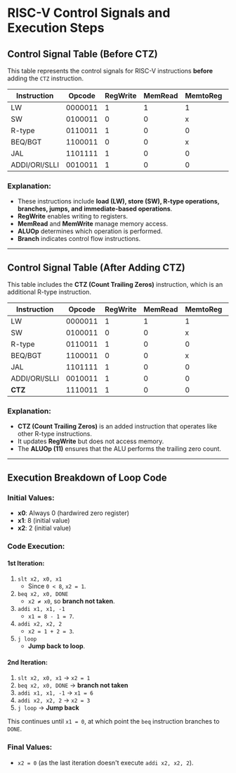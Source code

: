 # RISC-V Control Signals and Execution Steps

## Control Signal Table (Before CTZ)

This table represents the control signals for RISC-V instructions **before** adding the `CTZ` instruction.

| Instruction   | Opcode   | RegWrite | MemRead | MemtoReg | ALUOp | MemWrite | ALUSrc | Branch |
|--------------|---------|----------|---------|----------|-------|----------|--------|--------|
| LW          | 0000011 | 1        | 1       | 1        | 00    | 0        | 1      | 0      |
| SW          | 0100011 | 0        | 0       | x        | 00    | 1        | 1      | 0      |
| R-type      | 0110011 | 1        | 0       | 0        | 10    | 0        | 0      | 0      |
| BEQ/BGT     | 1100011 | 0        | 0       | x        | 01    | 0        | 0      | 1      |
| JAL         | 1101111 | 1        | 0       | 0        | xx    | 0        | x      | 0      |
| ADDI/ORI/SLLI | 0010011 | 1      | 0       | 0        | 11    | 0        | 1      | 0      |

### Explanation:
- These instructions include **load (LW), store (SW), R-type operations, branches, jumps, and immediate-based operations**.
- **RegWrite** enables writing to registers.
- **MemRead** and **MemWrite** manage memory access.
- **ALUOp** determines which operation is performed.
- **Branch** indicates control flow instructions.

---

## Control Signal Table (After Adding CTZ)

This table includes the **CTZ (Count Trailing Zeros)** instruction, which is an additional R-type instruction.

| Instruction   | Opcode   | RegWrite | MemRead | MemtoReg | ALUOp | MemWrite | ALUSrc | Branch |
|--------------|---------|----------|---------|----------|-------|----------|--------|--------|
| LW          | 0000011 | 1        | 1       | 1        | 00    | 0        | 1      | 0      |
| SW          | 0100011 | 0        | 0       | x        | 00    | 1        | 1      | 0      |
| R-type      | 0110011 | 1        | 0       | 0        | 10    | 0        | 0      | 0      |
| BEQ/BGT     | 1100011 | 0        | 0       | x        | 01    | 0        | 0      | 1      |
| JAL         | 1101111 | 1        | 0       | 0        | xx    | 0        | x      | 0      |
| ADDI/ORI/SLLI | 0010011 | 1      | 0       | 0        | 11    | 0        | 1      | 0      |
| **CTZ**     | 1110011 | 1        | 0       | 0        | 11    | 0        | 1      | 0      |

### Explanation:
- **CTZ (Count Trailing Zeros)** is an added instruction that operates like other R-type instructions.
- It updates **RegWrite** but does not access memory.
- The **ALUOp (11)** ensures that the ALU performs the trailing zero count.

---

## Execution Breakdown of Loop Code

### Initial Values:
- **x0**: Always 0 (hardwired zero register)
- **x1**: 8 (initial value)
- **x2**: 2 (initial value)

### Code Execution:

#### 1st Iteration:
1. `slt x2, x0, x1`  
   - Since `0 < 8`, `x2 = 1`.
2. `beq x2, x0, DONE`  
   - `x2 ≠ x0`, so **branch not taken**.
3. `addi x1, x1, -1`  
   - `x1 = 8 - 1 = 7`.
4. `addi x2, x2, 2`  
   - `x2 = 1 + 2 = 3`.
5. `j loop`  
   - **Jump back to loop**.

#### 2nd Iteration:
1. `slt x2, x0, x1` → `x2 = 1`  
2. `beq x2, x0, DONE` → **branch not taken**  
3. `addi x1, x1, -1` → `x1 = 6`  
4. `addi x2, x2, 2` → `x2 = 3`  
5. `j loop` → **Jump back**  

This continues until `x1 = 0`, at which point the `beq` instruction branches to `DONE`.

### Final Values:
- `x2 = 0` (as the last iteration doesn't execute `addi x2, x2, 2`).
